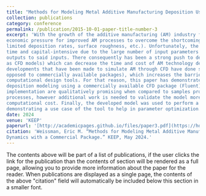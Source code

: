 ```yaml
---
title: "Methods for Modeling Metal Additive Manufacturing Deposition Using Computational Fluid Dynamics with a Commercial Package"
collection: publications
category: conference
permalink: /publication/2015-10-01-paper-title-number-3
excerpt: 'With the growth of the additive manufacturing (AM) industry for metal components, there is an
economic pressure for improved AM processes to overcome the shortcomings of current AM technologies (i.e.,
limited deposition rates, surface roughness, etc.). Unfortunately, the development of these processes can be 
time and capital-intensive due to the large number of input parameters and the sensitivity of the process’s
outputs to said inputs. There consequently has been a strong push to develop computational design tools (such 
as CFD models) which can decrease the time and cost of AM technology developments. However, many of the 
developments that have been made to simulate AM through CFD have done so on custom CFD packages (as 
opposed to commercially available packages), which increases the barrier to entry of employing 
computational design tools. For that reason, this paper has demonstrated a method for simulating fused 
deposition modeling using a commercially available CFD package (Fluent). The results from this 
implementation are qualitatively promising when compared to samples produced by existing metal AM 
processes, however additional work is needed to validate the model more rigorously and to reduce the 
computational cost. Finally, the developed model was used to perform a parameter sweep, thereby 
demonstrating a use case of the tool to help in parameter optimization.'
date: 2024
venue: 'KEEP'
paperurl: '[http://academicpages.github.io/files/paper3.pdf](https://hdl.handle.net/2286/R.2.N.191782)'
citation: 'Weissman, Eric M. “Methods for Modeling Metal Additive Manufacturing Deposition Using Computational Fluid 
Dynamics with a Commercial Package.” KEEP, May 2024.'
---
```


The contents above will be part of a list of publications, if the user clicks the link for the publication than the contents of section will be rendered as a full page, allowing you to provide more information about the paper for the reader. When publications are displayed as a single page, the contents of the above "citation" field will automatically be included below this section in a smaller font.
